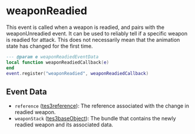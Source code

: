 # weaponReadied

This event is called when a weapon is readied, and pairs with the weaponUnreadied event. It can be used to reliably tell if a specific weapon is readied for attack. This does not necessarily mean that the animation state has changed for the first time.

```lua
--- @param e weaponReadiedEventData
local function weaponReadiedCallback(e)
end
event.register("weaponReadied", weaponReadiedCallback)
```

## Event Data

* `reference` ([tes3reference](../../types/tes3reference)): The reference associated with the change in readied weapon.
* `weaponStack` ([tes3baseObject](../../types/tes3baseObject)): The bundle that contains the newly readied weapon and its associated data.

